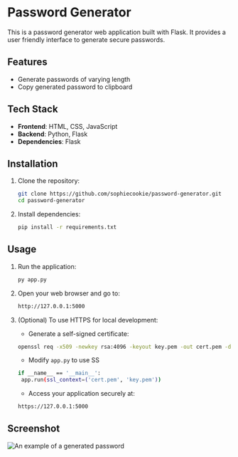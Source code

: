 # Password Generator

This is a password generator web application built with Flask. It provides a user friendly interface to generate secure passwords.

## Features

- Generate passwords of varying length
- Copy generated password to clipboard

## Tech Stack

- **Frontend**: HTML, CSS, JavaScript
- **Backend**: Python, Flask
- **Dependencies**: Flask

## Installation

1. Clone the repository:
   ```bash
   git clone https://github.com/sophiecookie/password-generator.git
   cd password-generator
2. Install dependencies:
   ```bash
   pip install -r requirements.txt

## Usage

1. Run the application:
   ```bash
   py app.py
2. Open your web browser and go to:
   ```bash
   http://127.0.0.1:5000
3. (Optional) To use HTTPS for local development:
   
   - Generate a self-signed certificate:
   ```bash
   openssl req -x509 -newkey rsa:4096 -keyout key.pem -out cert.pem -days 365 -nodes
   ```
   - Modify `app.py` to use SS
   ```bash
   if __name__ == '__main__':
    app.run(ssl_context=('cert.pem', 'key.pem'))
   ```
   - Access your application securely at:
   ```bash
   https://127.0.0.1:5000

## Screenshot
![An example of a generated password](https://i.imgur.com/2Jmtdmh.gif)
